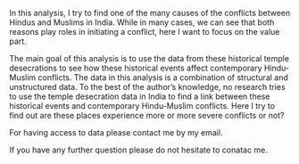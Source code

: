 

In this analysis, I try to find one of the many causes of the conflicts between Hindus and Muslims in India. While in many cases, we can see that both reasons play roles in initiating a conflict, here I want to focus on the value part. 

The main goal of this analysis is to use the data from these historical temple desecrations to see how these historical events affect contemporary Hindu- Muslim conflicts. The data in this analysis is a combination of structural and unstructured data. To the best of the author’s knowledge, no research tries to use the temple desecration data in India to find a link between these historical events and contemporary Hindu-Muslim conflicts. Here I try to find out are these places experience more or more severe conflicts or not? 

For having access to data please contact me by my email.

If you have any further question please do not hesitate to conatac me.
